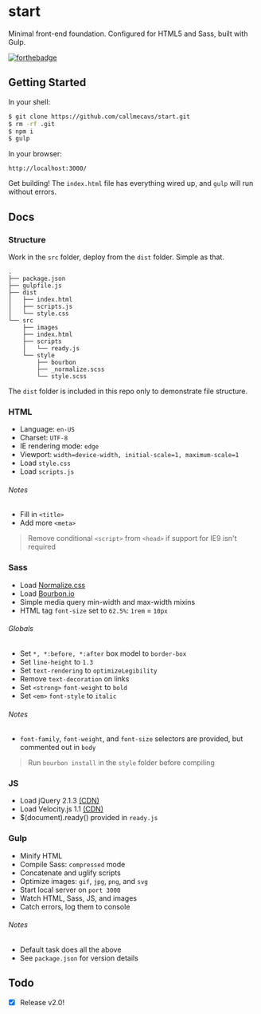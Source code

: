 # start

Minimal front-end foundation. Configured for HTML5 and Sass, built with Gulp.

[![forthebadge](http://forthebadge.com/badges/built-with-love.svg)](http://forthebadge.com)

## Getting Started

In your shell:

```bash
$ git clone https://github.com/callmecavs/start.git
$ rm -rf .git
$ npm i
$ gulp
```

In your browser:

```
http://localhost:3000/
```

Get building! The `index.html` file has everything wired up, and `gulp` will run without errors.

## Docs

### Structure

Work in the `src` folder, deploy from the `dist` folder. Simple as that.

```
.
├── package.json
├── gulpfile.js
├── dist
│   ├── index.html
│   ├── scripts.js
│   └── style.css
└── src
    ├── images
    ├── index.html
    ├── scripts
    │   └── ready.js
    └── style
        ├── bourbon
        ├── _normalize.scss
        └── style.scss
```

The `dist` folder is included in this repo only to demonstrate file structure.

### HTML

* Language: `en-US`
* Charset: `UTF-8`
* IE rendering mode: `edge`
* Viewport: `width=device-width, initial-scale=1, maximum-scale=1`
* Load `style.css`
* Load `scripts.js`

###### Notes

* Fill in `<title>`
* Add more `<meta>`

> Remove conditional `<script>` from `<head>` if support for IE9 isn't required

### Sass

* Load [Normalize.css](http://nicolasgallagher.com/about-normalize-css/)
* Load [Bourbon.io](http://bourbon.io/docs/)
* Simple media query min-width and max-width mixins
* HTML tag `font-size` set to `62.5%`: `1rem` = `10px`

###### Globals

* Set `*, *:before, *:after` box model to `border-box`
* Set `line-height` to `1.3`
* Set `text-rendering` to `optimizeLegibility`
* Remove `text-decoration` on links
* Set `<strong>` `font-weight` to `bold`
* Set `<em>` `font-style` to `italic`

###### Notes

* `font-family`, `font-weight`, and `font-size` selectors are provided, but commented out in `body`

> Run `bourbon install` in the `style` folder before compiling

### JS

* Load jQuery 2.1.3 [(CDN)](https://developers.google.com/speed/libraries/devguide#jquery)
* Load Velocity.js 1.1 [(CDN)](http://www.jsdelivr.com/#!velocity)
* $(document).ready() provided in `ready.js`

### Gulp

* Minify HTML
* Compile Sass: `compressed` mode
* Concatenate and uglify scripts
* Optimize images: `gif`, `jpg`, `png`, and `svg`
* Start local server on `port 3000`
* Watch HTML, Sass, JS, and images
* Catch errors, log them to console

###### Notes

* Default task does all the above
* See `package.json` for version details

## Todo

- [x] Release v2.0!
